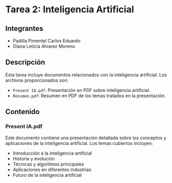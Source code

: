 # Tarea 2: Inteligencia Artificial

## Integrantes

- Padilla Pimentel Carlos Eduardo
- Diana Leticia Alvarez Moreno

## Descripción

Esta tarea incluye documentos relacionados con la inteligencia artificial. Los archivos proporcionados son:

- `Present IA.pdf`: Presentación en PDF sobre inteligencia artificial.
- `Resumen.pdf`: Resumen en PDF de los temas tratados en la presentación.

## Contenido

### Present IA.pdf

Este documento contiene una presentación detallada sobre los conceptos y aplicaciones de la inteligencia artificial. Los temas cubiertos incluyen:

- Introducción a la inteligencia artificial
- Historia y evolución
- Técnicas y algoritmos principales
- Aplicaciones en diferentes industrias
- Futuro de la inteligencia artificial

